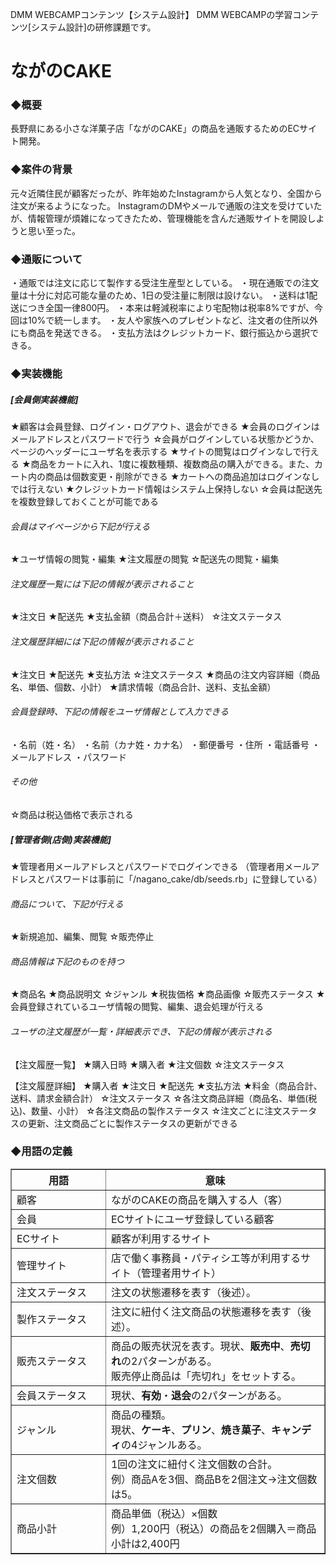 DMM WEBCAMPコンテンツ【システム設計】 DMM WEBCAMPの学習コンテンツ[システム設計]の研修課題です。

<h1>ながのCAKE</h1>

<h3>◆概要</h3>
  長野県にある小さな洋菓子店「ながのCAKE」の商品を通販するためのECサイト開発。

<h3>◆案件の背景</h3>
  元々近隣住民が顧客だったが、昨年始めたInstagramから人気となり、全国から注文が来るようになった。
  InstagramのDMやメールで通販の注文を受けていたが、情報管理が煩雑になってきたため、管理機能を含んだ通販サイトを開設しようと思い至った。

<h3>◆通販について</h3>
・通販では注文に応じて製作する受注生産型としている。
・現在通販での注文量は十分に対応可能な量のため、1日の受注量に制限は設けない。
・送料は1配送につき全国一律800円。
・本来は軽減税率により宅配物は税率8%ですが、今回は10%で統一します。
・友人や家族へのプレゼントなど、注文者の住所以外にも商品を発送できる。
・支払方法はクレジットカード、銀行振込から選択できる。

<h3>◆実装機能</h3>

<h5>[会員側実装機能]</h5>
★顧客は会員登録、ログイン・ログアウト、退会ができる
★会員のログインはメールアドレスとパスワードで行う
☆会員がログインしている状態かどうか、ページのヘッダーにユーザ名を表示する
★サイトの閲覧はログインなしで行える
★商品をカートに入れ、1度に複数種類、複数商品の購入ができる。また、カート内の商品は個数変更・削除ができる
★カートへの商品追加はログインなしでは行えない
★クレジットカード情報はシステム上保持しない
☆会員は配送先を複数登録しておくことが可能である

<h6>会員はマイページから下記が行える</h6>
★ユーザ情報の閲覧・編集
★注文履歴の閲覧
☆配送先の閲覧・編集

<h6>注文履歴一覧には下記の情報が表示されること</h6>
★注文日
★配送先
★支払金額（商品合計＋送料）
☆注文ステータス

<h6>注文履歴詳細には下記の情報が表示されること</h6>
★注文日
★配送先
★支払方法
☆注文ステータス
★商品の注文内容詳細（商品名、単価、個数、小計）
★請求情報（商品合計、送料、支払金額）

<h6>会員登録時、下記の情報をユーザ情報として入力できる</h6>
・名前（姓・名）
・名前（カナ姓・カナ名）
・郵便番号
・住所
・電話番号
・メールアドレス
・パスワード

<h6>その他</h6>
☆商品は税込価格で表示される

<h5>[管理者側(店側)実装機能]</h5>
★管理者用メールアドレスとパスワードでログインできる
（管理者用メールアドレスとパスワードは事前に「/nagano_cake/db/seeds.rb」に登録している）

<h6>商品について、下記が行える</h6>
★新規追加、編集、閲覧
☆販売停止

<h6>商品情報は下記のものを持つ</h6>
★商品名
★商品説明文
☆ジャンル
★税抜価格
★商品画像
☆販売ステータス
★会員登録されているユーザ情報の閲覧、編集、退会処理が行える

<h6>ユーザの注文履歴が一覧・詳細表示でき、下記の情報が表示される</h6>
【注文履歴一覧】
★購入日時
★購入者
★注文個数
☆注文ステータス

【注文履歴詳細】
★購入者
★注文日
★配送先
★支払方法
★料金（商品合計、送料、請求金額合計）
☆注文ステータス
☆各注文商品詳細（商品名、単価(税込)、数量、小計）
☆各注文商品の製作ステータス
☆注文ごとに注文ステータスの更新、注文商品ごとに製作ステータスの更新ができる

<h3>◆用語の定義</h3>
    <table border="1" class="mx-auto">
        <thead>
        <tr>
            <th width="200">用語</th>
            <th width="500">意味</th>
        </tr>
        </thead>
        <tbody>
        <tr>
            <td>顧客</td>
            <td>ながのCAKEの商品を購入する人（客）</td>
        </tr>
        <tr>
            <td>会員</td>
            <td>ECサイトにユーザ登録している顧客</td>
        </tr>
        <tr>
            <td>ECサイト</td>
            <td>顧客が利用するサイト</td>
        </tr>
        <tr>
            <td>管理サイト</td>
            <td>店で働く事務員・パティシエ等が利用するサイト（管理者用サイト）</td>
        </tr>
        <tr>
            <td>注文ステータス</td>
            <td>注文の状態遷移を表す（後述）。</td>
        </tr>
        <tr>
            <td>製作ステータス</td>
            <td>注文に紐付く注文商品の状態遷移を表す（後述）。</td>
        </tr>
        <tr>
            <td>販売ステータス</td>
            <td>商品の販売状況を表す。現状、<b>販売中</b>、<b>売切れ</b>の2パターンがある。<br>
                販売停止商品は「売切れ」をセットする。</td>
        </tr>
        <tr>
            <td>会員ステータス</td>
            <td>現状、<b>有効</b>・<b>退会</b>の2パターンがある。</td>
        </tr>
        <tr>
            <td>ジャンル</td>
            <td>商品の種類。<br>
                現状、<b>ケーキ</b>、<b>プリン</b>、<b>焼き菓子</b>、<b>キャンディ</b>の4ジャンルある。</td>
        </tr>
        <tr>
            <td>注文個数</td>
            <td>1回の注文に紐付く注文個数の合計。<br>
                例）商品Aを3個、商品Bを2個注文→注文個数は5。</td>
        </tr>
        <tr>
            <td>商品小計</td>
            <td>商品単価（税込）×個数<br>
                例）1,200円（税込）の商品を2個購入＝商品小計は2,400円</td>
        </tr>
        </tbody>
    </table>

